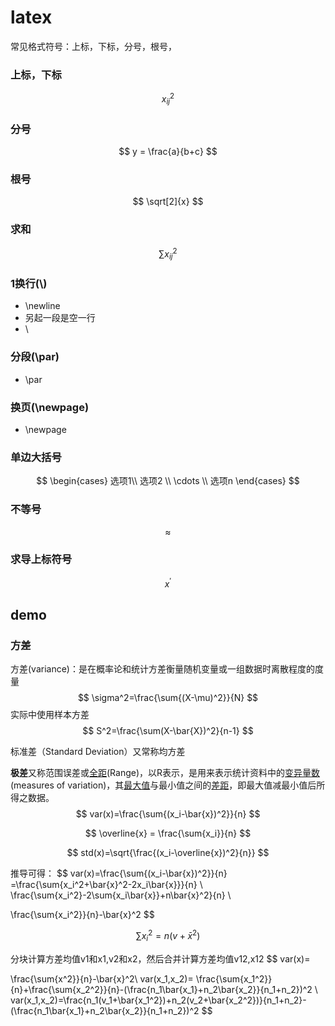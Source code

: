 # latex



常见格式符号：上标，下标，分号，根号，

### 上标，下标
$$
x_{ij}^2
$$

### 分号
$$
y = \frac{a}{b+c}
$$

### 根号
$$
\sqrt[2]{x}
$$


### 求和
$$
\sum{x_{ij}^2}
$$


### 1换行(\\)

- \newline
- 另起一段是空一行
- \\

### 分段(\par)

- \par

### 换页(\newpage)

- \newpage


### 单边大括号

$$
\begin{cases} 选项1\\ 选项2 \\ \cdots \\ 选项n \end{cases} 
$$

### 不等号
$$
 \approx 
$$

### 求导上标符号
$$
x^{'}
$$

## demo

###  方差

方差(variance)：是在概率论和统计方差衡量随机变量或一组数据时离散程度的度量
$$
\sigma^2=\frac{\sum{(X-\mu)^2}}{N}
$$
实际中使用样本方差
$$
S^2=\frac{\sum(X-\bar{X})^2}{n-1}
$$


标准差（Standard Deviation）又常称均方差

**极差**又称范围误差或[全距](https://baike.baidu.com/item/%E5%85%A8%E8%B7%9D/10424210)(Range)，以R表示，是用来表示统计资料中的[变异量数](https://baike.baidu.com/item/%E5%8F%98%E5%BC%82%E9%87%8F%E6%95%B0/10840782)(measures of variation)，其[最大值](https://baike.baidu.com/item/%E6%9C%80%E5%A4%A7%E5%80%BC/774514)与最小值之间的[差距](https://baike.baidu.com/item/%E5%B7%AE%E8%B7%9D/1855729)，即最大值减最小值后所得之数据。
$$
var(x)=\frac{\sum{(x_i-\bar{x})^2}}{n}
$$

$$
\overline{x} = \frac{\sum{x_i}}{n}
$$

$$
std(x)=\sqrt{\frac{(x_i-\overline{x})^2}{n}}
$$

推导可得：
$$
var(x)=\frac{\sum{(x_i-\bar{x})^2}}{n}
=\frac{\sum{x_i^2+\bar{x}^2-2x_i\bar{x}}}{n}
\\
\frac{\sum{x_i^2}-2\sum{x_i\bar{x}}+n\bar{x}^2}{n}
\\

\frac{\sum{x_i^2}}{n}-\bar{x}^2
$$

$$
\sum{x_i^2}=n(v+\bar{x}^2)
$$

分块计算方差均值v1和x1,v2和x2，然后合并计算方差均值v12,x12
$$
var(x)=

\frac{\sum{x^2}}{n}-\bar{x}^2\\
var(x_1,x_2)=
\frac{\sum{x_1^2}}{n}+\frac{\sum{x_2^2}}{n}-(\frac{n_1\bar{x_1}+n_2\bar{x_2}}{n_1+n_2})^2
\\
var(x_1,x_2)=\frac{n_1(v_1+\bar{x_1^2})+n_2(v_2+\bar{x_2^2})}{n_1+n_2}-(\frac{n_1\bar{x_1}+n_2\bar{x_2}}{n_1+n_2})^2
$$


